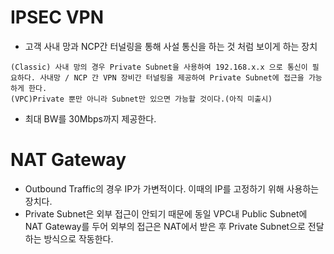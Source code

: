 # IPSEC VPN

- 고객 사내 망과 NCP간 터널링을 통해 사설 통신을 하는 것 처럼 보이게 하는 장치

```
(Classic) 사내 망의 경우 Private Subnet을 사용하여 192.168.x.x 으로 통신이 필요하다. 사내망 / NCP 간 VPN 장비간 터널링을 제공하여 Private Subnet에 접근을 가능하게 한다.
(VPC)Private 뿐만 아니라 Subnet만 있으면 가능할 것이다.(아직 미출시)
```

- 최대 BW를 30Mbps까지 제공한다.



# NAT Gateway

- Outbound Traffic의 경우 IP가 가변적이다. 이때의 IP를 고정하기 위해 사용하는 장치다. 
- Private Subnet은 외부 접근이 안되기 때문에 동일 VPC내 Public Subnet에 NAT Gateway를 두어 외부의 접근은 NAT에서 받은 후 Private Subnet으로 전달하는 방식으로 작동한다. 